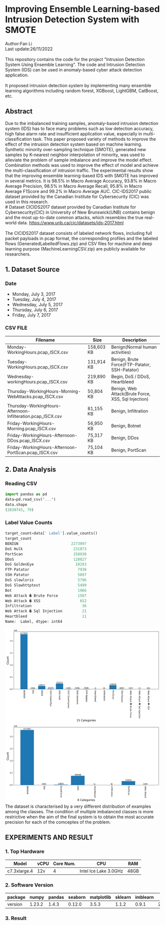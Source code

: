 # Improving Ensemble Learning-based Intrusion Detection System with SMOTE
Author:Fan Li<br/>
Last update:26/11/2022<br/>
<br/>
This repository contains the code for the project "Intrusion Detection System Using Ensemble Learning". The code and Intrusion Detection System (IDS) can be used in anomaly-based cyber attack detection application.<br/>
</br>
It proposed intrusion detection system by implementing many ensemble learning algorithms including random forest, XGBoost, LightGBM, CatBoost, etc.<br/>
## Abstract
Due to the imbalanced training samples, anomaly-based intrusion detection system (IDS) has to face many problems such as low detection accuracy, high false alarm rate and insufficient application value, especially in multi-classification task. This paper proposed variety of methods to improve the effect of the intrusion detection system based on machine learning. Synthetic minority over-sampling technique (SMOTE), generated new samples by K-nearest neighbor interpolation of minority, was used to alleviate the problem of sample imbalance and improve the model effect. Combination methods was used to improve the effect of model and achieve the multi-classification of intrusion traffic. The experimental results show that the improving ensemble learning-based IDS with SMOTE has improved in several metrics. It is 98.5% in Macro Average Accuracy, 93.8% in Macro Average Precision, 98.5% in Macro Average Recall, 95.8% in Macro Average F1Score and 99.2% in Macro Average AUC. CIC-IDS2017 public dataset provided by the Canadian Institute for Cybersecurity (CIC) was used in this research.
<br/># Dataset
CICIDS2017 dataset provided by Canadian Institute for Cybersecurity(CIC) in University of New Brunswick(UNB) contains benign and the most up-to-date common attacks, which resembles the true real-world data. https://www.unb.ca/cic/datasets/ids-2017.html<br/>
<br/>
The CICIDS2017 dataset consists of labeled network flows, including full packet payloads in pcap format, the corresponding profiles and the labeled flows (GeneratedLabelledFlows.zip) and CSV files for machine and deep learning purpose (MachineLearningCSV.zip) are publicly available for researchers.<br/>
## 1. Dataset Source
### Date
- Monday, July 3, 2017
- Tuesday, July 4, 2017
- Wednesday, July 5, 2017
- Thursday, July 6, 2017
- Friday, July 7, 2017
### CSV FILE
| Filename | Size | Description |
| -------- | ---- | ----------- |
| Monday-WorkingHours.pcap_ISCX.csv | 158,603 KB | Benign(Normal human activities) |
| Tuesday-WorkingHours.pcap_ISCX.csv | 131,914 KB | Benign, Brute Force(FTP-Patator, SSH-Patator) |
| Wednesday-workingHours.pcap_ISCX.csv | 219,890 KB | Begin, DoS / DDoS, Heartbleed |
| Thursday-WorkingHours-Morning-WebAttacks.pcap_ISCX.csv | 50,804 KB | Benign, Web Attack(Brute Force, XSS, Sql Injection) |
| Thursday-WorkingHours-Afternoon-Infilteration.pcap_ISCX.csv | 81,155 KB | Benign, Infiltration |
| Friday-WorkingHours-Morning.pcap_ISCX.csv | 56,950 KB | Benign, Botnet |
| Friday-WorkingHours-Afternoon-DDos.pcap_ISCX.csv | 75,317 KB | Benign, DDos  |
| Friday-WorkingHours-Afternoon-PortScan.pcap_ISCX.csv | 75,104 KB | Benign, PortScan |
## 2. Data Analysis
### Reading CSV
```python
import pandas as pd
data=pd.read_csv("...")
data.shape
(2830743, 79)
```
### Label Value Counts
```python
target_count=data[' Label'].value_counts()
target_count
BENIGN                        2273097
DoS Hulk                       231073
PortScan                       158930
DDoS                           128027
DoS GoldenEye                   10293
FTP-Patator                      7938
SSH-Patator                      5897
DoS slowloris                    5796
DoS Slowhttptest                 5499
Bot                              1966
Web Attack � Brute Force         1507
Web Attack � XSS                  652
Infiltration                       36
Web Attack � Sql Injection         21
Heartbleed                         11
Name:  Label, dtype: int64
```
![15categories](https://raw.githubusercontent.com/CSFanLi/IDS/main/images/15categories.png)
<br/>
![8categories](https://raw.githubusercontent.com/CSFanLi/IDS/main/images/8categories.png)
The dataset is characterised by a very different distribution of examples among the classes. The condition of multiple imbalanced classes is more restrictive when the aim of the final system is to obtain the most accurate precision for each of the comceptes of the problem.

## EXPERIMENTS AND RESULT
### 1. Top Hardware
|Model|vCPU|Core Num.|CPU|RAM|
|--|--|--|--|--|
|c7.3xlarge.4|12v|4|Intel Ice Lake 3.0GHz|48GB|
### 2. Software Version
|package|numpy|pandas|seaborn|matplotlib|sklearn|imblearn|re|pip|xgboost|lightgbm|catboost|
|--|--|--|--|--|--|--|--|--|--|--|--|
|version|1.23.2|1.4.3|0.12.0|3.5.3|1.1.2|0.9.1|2.2.1|22.1.2|1.6.2|3.3.2|1.1.1|  
### 3. Result
